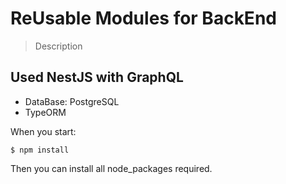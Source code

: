 # ReUsable Modules for BackEnd

>Description

  ## Used NestJS with GraphQL
  * DataBase: PostgreSQL
  * TypeORM
  
When you start:

    $ npm install

Then you can install all node_packages required.
  
  